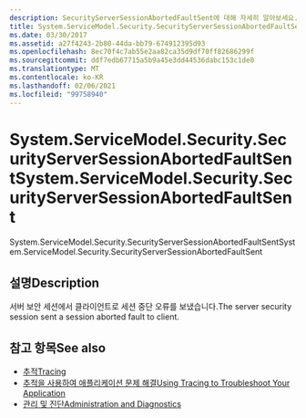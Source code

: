```yaml
---
description: SecurityServerSessionAbortedFaultSent에 대해 자세히 알아보세요.
title: System.ServiceModel.Security.SecurityServerSessionAbortedFaultSent
ms.date: 03/30/2017
ms.assetid: a27f4243-2b80-44da-bb79-674912395d93
ms.openlocfilehash: 8ec70f4c7ab55e2aa82ca35d9df70ff82686299f
ms.sourcegitcommit: ddf7edb67715a5b9a45e3dd44536dabc153c1de0
ms.translationtype: MT
ms.contentlocale: ko-KR
ms.lasthandoff: 02/06/2021
ms.locfileid: "99758940"
---
```

# <a name="systemservicemodelsecuritysecurityserversessionabortedfaultsent"></a><span data-ttu-id="5b004-103">System.ServiceModel.Security.SecurityServerSessionAbortedFaultSent</span><span class="sxs-lookup"><span data-stu-id="5b004-103">System.ServiceModel.Security.SecurityServerSessionAbortedFaultSent</span></span>

<span data-ttu-id="5b004-104">System.ServiceModel.Security.SecurityServerSessionAbortedFaultSent</span><span class="sxs-lookup"><span data-stu-id="5b004-104">System.ServiceModel.Security.SecurityServerSessionAbortedFaultSent</span></span>  
  
## <a name="description"></a><span data-ttu-id="5b004-105">설명</span><span class="sxs-lookup"><span data-stu-id="5b004-105">Description</span></span>  

 <span data-ttu-id="5b004-106">서버 보안 세션에서 클라이언트로 세션 중단 오류를 보냈습니다.</span><span class="sxs-lookup"><span data-stu-id="5b004-106">The server security session sent a session aborted fault to client.</span></span>  
  
## <a name="see-also"></a><span data-ttu-id="5b004-107">참고 항목</span><span class="sxs-lookup"><span data-stu-id="5b004-107">See also</span></span>

- [<span data-ttu-id="5b004-108">추적</span><span class="sxs-lookup"><span data-stu-id="5b004-108">Tracing</span></span>](index.md)
- [<span data-ttu-id="5b004-109">추적을 사용하여 애플리케이션 문제 해결</span><span class="sxs-lookup"><span data-stu-id="5b004-109">Using Tracing to Troubleshoot Your Application</span></span>](using-tracing-to-troubleshoot-your-application.md)
- [<span data-ttu-id="5b004-110">관리 및 진단</span><span class="sxs-lookup"><span data-stu-id="5b004-110">Administration and Diagnostics</span></span>](../index.md)
